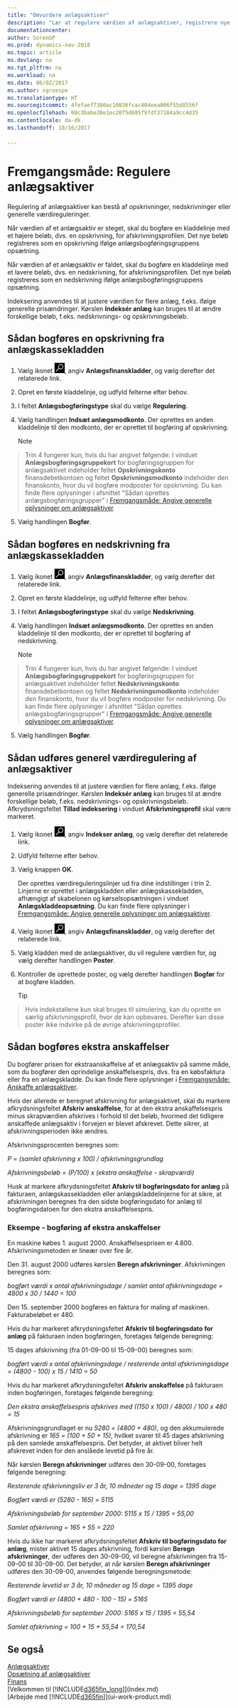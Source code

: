 ```yaml
---
title: "Omvurdere anlægsaktiver"
description: "Lær at regulere værdien af anlægsaktiver, registrere nye beløb som nedskrivning eller opskrivning og bogføre ekstra anskaffelser."
documentationcenter: 
author: SorenGP
ms.prod: dynamics-nav-2018
ms.topic: article
ms.devlang: na
ms.tgt_pltfrm: na
ms.workload: na
ms.date: 06/02/2017
ms.author: sgroespe
ms.translationtype: HT
ms.sourcegitcommit: 4fefaef7380ac10836fcac404eea006f55d8556f
ms.openlocfilehash: 09c3babe38e1ec20f5d695f97df37104a9cc4d35
ms.contentlocale: da-dk
ms.lasthandoff: 10/16/2017

---
```

# <a name="how-to-revalue-fixed-assets"></a>Fremgangsmåde: Regulere anlægsaktiver
Regulering af anlægsaktiver kan bestå af opskrivninger, nedskrivninger eller generelle værdireguleringer.

Når værdien af et anlægsaktiv er steget, skal du bogføre en kladdelinje med et højere beløb, dvs. en opskrivning, for afskrivningsprofilen. Det nye beløb registreres som en opskrivning ifølge anlægsbogføringsgruppens opsætning.

Når værdien af et anlægsaktiv er faldet, skal du bogføre en kladdelinje med et lavere beløb, dvs. en nedskrivning, for afskrivningsprofilen. Det nye beløb registreres som en nedskrivning ifølge anlægsbogføringsgruppens opsætning.

Indeksering anvendes til at justere værdien for flere anlæg, f.eks. ifølge generelle prisændringer. Kørslen **Indeksér anlæg** kan bruges til at ændre forskellige beløb, f.eks. nedskrivnings- og opskrivningsbeløb.

## <a name="to-post-an-appreciation-from-the-fixed-asset-gl-journal"></a>Sådan bogføres en opskrivning fra anlægskassekladden
1. Vælg ikonet ![Søg efter side eller rapport](media/ui-search/search_small.png "Ikonet Søg efter side eller rapport"), angiv **Anlægsfinanskladder**, og vælg derefter det relaterede link.  
2. Opret en første kladdelinje, og udfyld felterne efter behov.
3. I feltet **Anlægsbogføringstype** skal du vælge **Regulering**.
4. Vælg handlingen **Indsæt anlægsmodkonto**. Der oprettes en anden kladdelinje til den modkonto, der er oprettet til bogføring af opskrivning.

    > [!NOTE]  
>   Trin 4 fungerer kun, hvis du har angivet følgende: I vinduet **Anlægsbogføringsgruppekort** for bogføringsgruppen for anlægsaktivet indeholder feltet **Opskrivningskonto** finansdebetkontoen og feltet **Opskrivningsmodkonto** indeholder den finanskonto, hvor du vil bogføre modposter for opskrivning. Du kan finde flere oplysninger i afsnittet "Sådan oprettes anlægsbogføringsgrupper" i [Fremgangsmåde: Angive generelle oplysninger om anlægsaktiver](fa-how-setup-general.md).  
5. Vælg handlingen **Bogfør**.

## <a name="to-post-a-write-down-from-the-fixed-asset-gl-journal"></a>Sådan bogføres en nedskrivning fra anlægskassekladden
1. Vælg ikonet ![Søg efter side eller rapport](media/ui-search/search_small.png "Ikonet Søg efter side eller rapport"), angiv **Anlægsfinanskladder**, og vælg derefter det relaterede link.  
2. Opret en første kladdelinje, og udfyld felterne efter behov.
3. I feltet **Anlægsbogføringstype** skal du vælge **Nedskrivning**.
4. Vælg handlingen **Indsæt anlægsmodkonto**. Der oprettes en anden kladdelinje til den modkonto, der er oprettet til bogføring af nedskrivning.

    > [!NOTE]  
>   Trin 4 fungerer kun, hvis du har angivet følgende: I vinduet **Anlægsbogføringsgruppekort** for bogføringsgruppen for anlægsaktivet indeholder feltet **Nedskrivningskonto** finansdebetkontoen og feltet **Nedskrivningsmodkonto** indeholder den finanskonto, hvor du vil bogføre modposter for nedskrivning. Du kan finde flere oplysninger i afsnittet "Sådan oprettes anlægsbogføringsgrupper" i [Fremgangsmåde: Angive generelle oplysninger om anlægsaktiver](fa-how-setup-general.md).
5. Vælg handlingen **Bogfør**.

## <a name="to-perform-general-revaluation-of-fixed-assets"></a>Sådan udføres generel værdiregulering af anlægsaktiver
Indeksering anvendes til at justere værdien for flere anlæg, f.eks. ifølge generelle prisændringer. Kørslen **Indeksér anlæg** kan bruges til at ændre forskellige beløb, f.eks. nedskrivnings- og opskrivningsbeløb. Afkrydsningsfeltet **Tillad indeksering** i vinduet **Afskrivningsprofil** skal være markeret.

1. Vælg ikonet ![Søg efter side eller rapport](media/ui-search/search_small.png "Ikonet Søg efter side eller rapport"), angiv **Indekser anlæg**, og vælg derefter det relaterede link.  
2. Udfyld felterne efter behov.
3. Vælg knappen **OK**.

    Der oprettes værdireguleringslinjer ud fra dine indstillinger i trin 2. Linjerne er oprettet i anlægskladden eller anlægskassekladden, afhængigt af skabelonen og kørselsopsætningen i vinduet **Anlægskladdeopsætning**. Du kan finde flere oplysninger i [Fremgangsmåde: Angive generelle oplysninger om anlægsaktiver](fa-how-setup-general.md).
4. Vælg ikonet ![Søg efter side eller rapport](media/ui-search/search_small.png "Ikonet Søg efter side eller rapport"), angiv **Anlægsfinanskladder**, og vælg derefter det relaterede link.  
5. Vælg kladden med de anlægsaktiver, du vil regulere værdien for, og vælg derefter handlingen **Poster**.  
6. Kontroller de oprettede poster, og vælg derefter handlingen **Bogfør** for at bogføre kladden.

    > [!TIP]  
>   Hvis indekstallene kun skal bruges til simulering, kan du oprette en særlig afskrivningsprofil, hvor de kan opbevares. Derefter kan disse poster ikke indvirke på de øvrige afskrivningsprofiler.

   ## <a name="to-post-additional-acquisition-costs"></a>Sådan bogføres ekstra anskaffelser
   Du bogfører prisen for ekstraanskaffelse af et anlægsaktiv på samme måde, som du bogfører den oprindelige anskaffelsespris, dvs. fra en købsfaktura eller fra en anlægskladde. Du kan finde flere oplysninger i [Fremgangsmåde: Anskaffe anlægsaktiver](fa-how-acquire.md).  

Hvis der allerede er beregnet afskrivning for anlægsaktivet, skal du markere afkrydsningsfeltet **Afskriv anskaffelse**, for at den ekstra anskaffelsespris minus skrapværdien afskrives i forhold til det beløb, hvormed det tidligere anskaffede anlægsaktiv i forvejen er blevet afskrevet. Dette sikrer, at afskrivningsperioden ikke ændres.  

Afskrivningsprocenten beregnes som:  

*P = (samlet afskrivning x 100) / afskrivningsgrundlag*

*Afskrivningsbeløb = (P/100) x (ekstra anskaffelse - skrapværdi)*  

Husk at markere afkrydsningsfeltet **Afskriv til bogføringsdato for anlæg** på fakturaen, anlægskassekladden eller anlægskladdelinjerne for at sikre, at afskrivningen beregnes fra den sidste bogføringsdato for anlæg til bogføringsdatoen for den ekstra anskaffelsespris.

### <a name="example---posting-additional-acquisition-costs"></a>Eksempe - bogføring af ekstra anskaffelser
En maskine købes 1. august 2000. Anskaffelsesprisen er 4.800. Afskrivningsmetoden er lineær over fire år.

Den 31. august 2000 udføres kørslen **Beregn afskrivninger**. Afskrivningen beregnes som:

*bogført værdi x antal afskrivningsdage / samlet antal afskrivningsdage = 4800 x 30 / 1440 = 100*  

Den 15. september 2000 bogføres en faktura for maling af maskinen. Fakturabeløbet er 480.

Hvis du har markeret afkrydsningsfeltet **Afskriv til bogføringsdato for anlæg** på fakturaen inden bogføringen, foretages følgende beregning:  

15 dages afskrivning (fra 01-09-00 til 15-09-00) beregnes som:

*bogført værdi x antal afskrivningsdage / resterende antal afskrivningsdage = (4800 - 100) x 15 / 1410 = 50*

Hvis du har markeret afkrydsningsfeltet **Afskriv anskaffelse** på fakturaen inden bogføringen, foretages følgende beregning:  

*Den ekstra anskaffelsespris afskrives med ((150 x 100) / 4800) / 100 x 480 = 15*

Afskrivningsgrundlaget er nu *5280 = (4800 + 480)*, og den akkumulerede afskrivning er *165 = (100 + 50 + 15)*, hvilket svarer til 45 dages afskrivning på den samlede anskaffelsespris. Det betyder, at aktivet bliver helt afskrevet inden for den anslåede levetid på fire år.  

Når kørslen **Beregn afskrivninger** udføres den 30-09-00, foretages følgende beregning:  

*Resterende afskrivningsliv er 3 år, 10 måneder og 15 dage = 1395 dage*  

*Bogført værdi er (5280 - 165) = 5115*  

*Afskrivningsbeløb for september 2000: 5115 x 15 / 1395 = 55,00*  

*Samlet afskrivning = 165 + 55 = 220*  

Hvis du ikke har markeret afkrydsningsfeltet **Afskriv til bogføringsdato for anlæg**, mister aktivet 15 dages afskrivning, fordi kørslen **Beregn afskrivninger**, der udføres den 30-09-00, vil beregne afskrivningen fra 15-09-00 til 30-09-00. Det betyder, at når kørslen **Beregn afskrivninger** udføres den 30-09-00, anvendes følgende beregningsmetode:  

*Resterende levetid er 3 år, 10 måneder og 15 dage = 1395 dage*  

*Bogført værdi er (4800 + 480 - 100 - 15) = 5165*

*Afskrivningsbeløb for september 2000: 5165 x 15 / 1395 = 55,54*  

*Samlet afskrivning = 100 + 15 + 55,54 = 170,54*

## <a name="see-also"></a>Se også
[Anlægsaktiver](fa-manage.md)  
[Opsætning af anlægsaktiver](fa-setup.md)  
[Finans](finance.md)  
[Velkommen til [!INCLUDE[d365fin_long](includes/d365fin_long_md.md)]](index.md)  
[Arbejde med [!INCLUDE[d365fin](includes/d365fin_md.md)]](ui-work-product.md)

